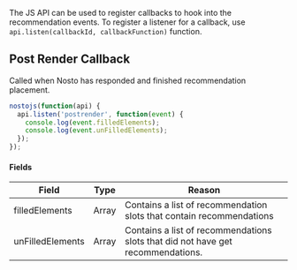 The JS API can be used to register callbacks to hook into the recommendation events. To register a listener for a callback, use `api.listen(callbackId, callbackFunction)` function.

## Post Render Callback

Called when Nosto has responded and finished recommendation placement.

```js
nostojs(function(api) {
  api.listen('postrender', function(event) {
    console.log(event.filledElements);
    console.log(event.unFilledElements); 
  });
});
```

#### Fields

| Field            | Type          | Reason                                                                          |
|------------------|---------------|---------------------------------------------------------------------------------|
| filledElements   | Array<String> | Contains a list of recommendation slots that contain recommendations            |
| unFilledElements | Array         | Contains a list of recommendations slots that did not have get recommendations. |